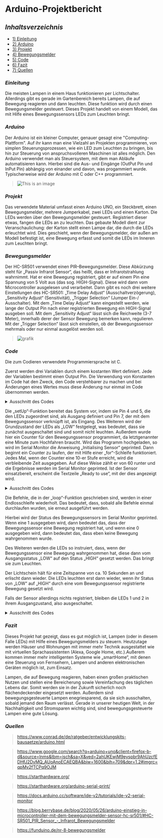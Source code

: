 # **Arduino-Projektbericht** 

## **_Inhaltsverzeichnis_** 
- [1) Einleitung](#einleitung)
- [2) Arduino](#arduino)
- [3) Projekt](#projekt) 
- [4) Bewegungsmelder](#bewegungsmelder)
- [5) Code](#code) 
- [6) Fazit](#fazit) 
- [7) Quellen](#quellen) 

### _Einleitung_
Die meisten Lampen in einem Haus funktionieren per Lichtschalter. Allerdings gibt es gerade im Gartenbereich bereits Lampen, die auf Bewegung reagieren und dann leuchten. Diese funktion wird durch einen Bewegungsmelder gesteuert. Dieses Projekt handelt von einem Modell, das mit Hilfe eines Bewegungssensors LEDs zum Leuchten bringt. 

### _Arduino_ 
Der Arduino ist ein kleiner Computer, genauer gesagt eine "Computing-Plattform". Auf ihr kann man eine Vielzahl an Projekten programmieren, von simplen Steuerungsprozessen, wie ein LED zum Leuchten zu bringen, bis hin zur Steuerung von anspruchsvolleren  Maschinen ist alles möglich. Den Arduino verwendet man als Steuersystem, mit dem man Abläufe automatisieren kann. Hierbei sind die Aus- und Eingänge (OutPut Pin und InPut Pin) abhängig von einander und davon, was progammiert wurde. Typischerweise wird der Arduino mit C oder C++ programmiert. 
> ![This is an image](https://m.media-amazon.com/images/I/51txW1iicVL._AC_.jpg)

### _Projekt_
Das verwendete Material umfasst einen Arduino UNO, ein Steckbrett, einen Bewegungsmelder, mehrere Jumperkabel, zwei LEDs und einen Karton. Die LEDs werden über den Bewegungsmelder gesteuert. Registriert dieser etwas, fangen die LEDs an zu leuchten. Das gebaute Modell dient zur Veranschaulichung: der Karton stellt einen Lampe dar, die durch die LEDs erleuchtet wird. Dies geschieht, wenn der Bewegungsmelder, der außen am Modell befestigt ist, eine Bewegung erfasst und somit die LEDs im Inneren zum Leuchten bringt. 

### _Bewegungsmelder_ 
Der HC-SR501 verwendet einen PIR–Bewegungsmelder. Diese Abkürzung steht für „Passiv Infrarot Sensor“, das heißt, dass er Infrarotstrahlung wahrnimmt. Hat er eine Bewegung registriert, gibt er auf einem Pin eine Spannung von 5 Volt aus (das sog. HIGH-Signal). Diese wird dann vom Microcontroller ausgelesen und verarbeitet. Dann gibt es noch drei weitere Einstellungen des HC-SR501: „Time Delay Adjust“ (Ausschaltverzögerung), „Sensitivity Adjust“ (Sensitivität), „Trigger Selection“ (Jumper Ein-/ Ausschalter). 
Mit dem „Time Delay Adjust“ kann eingestellt werden, wie lange der Output Pin nach einer registrierten Bewegung ein HIGH-Signal ausgeben soll. 
Mit dem „Sensitivity Adjust“ lässt sich die Reichweite (3-7 Meter), innerhalb derer der Sensor Bewegung bemerken kann, regulieren. 
Mit der „Trigger Selection“ lässt sich einstellen, ob der Bewegungssensor mehrmals oder nur einmal ausgelöst werden soll. 
> ![grafik](https://user-images.githubusercontent.com/111414662/230464502-99120b94-535f-42a9-ac18-902fdde69b81.png)


### _Code_ 
Die zum Codieren verwendete Programmiersprache ist C. 

Zuerst werden drei Variablen durch einem kostanten Wert definiert. Jede der Variablen bestimmt einen Output Pin. Die Verwendung von Konstanten im Code hat den Zweck, den Code verstehbarer zu machen und bei Änderungen eines Wertes muss diese Änderung nur einmal im Code übernommen werden.  

<details>
	<summary>Ausschnitt des Codes</summary>
	
```J
const int LED1 = 5; // Die LED1 (blau) ist an Pin 5 angeschlossen
const int LED2 = 4; // Die LED2 (grün) ist an Pin 4 angeschlossen  
const int bewegung = 7; //  Der Bewegungssensor an Pin 7   
```	
</details> 


Die „setUp“-Funktion bereitet das System vor, indem sie Pin 4 und 5, die den LEDs zugeordnet sind, als Ausgang definiert und Pin 7, der mit dem Bewegungssensor verknüpft ist, als Eingang. Des Weiteren wird der Grundzustand der LEDs als „LOW“ festgelegt, was bedeutet, dass sie zunächst ausgeschaltet sind und somit nicht leuchten. 
Außerdem wurde hier ein Counter für den Bewegungssensor programmiert, da letztgenannter  eine Minute zum Hochfahren braucht. Wird das Programm hochgeladen, so wird im Serial Monitor die Anweisung „Initialising Sensor“ geprinted. Dann beginnt ein Counter zu laufen, der mit Hilfe einer „for“-Schleife funktioniert. Jedes Mal, wenn der Counter eine 10-er Stufe erreicht, wird die verbleibende Zeit ausgegeben. Auf diese Weise zählt er von 60 runter und die Ergebnisse werden im Serial Monitor geprinted. Ist der Sensor einsatzbereit, erscheint die Textzeile „Ready to use“, mit der  dies angezeigt wird. 

<details>
	<summary>Ausschnitt des Codes</summary>
	
```J

void setup() {
  Serial.begin(9600); 
  pinMode(LED1, OUTPUT); // Pin 5 dient als Ausgang
  pinMode(LED2, OUTPUT); // Pin 4 dient als Ausgang
  pinMode(bewegung, INPUT); // Pin 7 als Eingang
  digitalWrite(LED1, LOW); // Grundzustand: aus 
  digitalWrite(LED2, LOW); // Grundzustand: aus 
  Serial.println("Initialising Sensor!"); // wird geprinted 
  for(int i = 0; i<=60;i++ ){ //Wiederholung: 60 mal; i = Zähler, der bis 60 hochzählt
    if(i%10 == 0) { // wenn der Zähler eine 10-er-Stufe erreicht hat, wird die verbleibende Zeit ausgegeben (10, 20 etc.)
      Serial.print(60-i);
      Serial.println(" Sekunden verbleibend."); // wird ausgegeben 

    }
    delay(1000);
  }
  Serial.println("Ready to use!"); // wenn der Zähler durch ist und somit der Sensor initialisiert ist, dann ist der Sensor einsatzbereit 
}	
	
```	
</details> 
	

Die Befehle, die in der  „loop“-Funktion geschrieben sind, werden in einer Endlosschleife wiederholt. Das bedeutet, dass, sobald alle Befehle einmal durchlaufen wurden, sie erneut ausgeführt werden. 
	
Hierbei wird der Status des Bewegungssensors im Serial Monitor geprinted. Wenn eine 1 ausgegeben wird, dann bedeutet das, dass der Bewegungssensor eine Bewegung registriert hat, und wenn eine 0 ausgegeben wird, dann bedeutet das, dass eben keine Bewegung wahrgenommen wurde. 

Des Weiteren werden die LEDs so instruiert, dass, wenn der Bewegungssensor eine Bewegung wahrgenommen hat, diese dann vom Ausgangsstatus „LOW“ auf den Status „HIGH“ gesetzt werden. Das bringt sie zum Leuchten. 
	
Der Lichtschein hält für eine Zeitspanne von ca. 10 Sekunden an und erlischt dann wieder. Die LEDs leuchten erst dann wieder, wenn ihr Status von „LOW“ auf „HIGH“ durch eine vom Bewegungssensor registrierte Bewegung gesetzt wird. 
	
Falls der Sensor allerdings nichts registriert, bleiben die LEDs 1 und 2 in ihrem Ausgangzustand, also ausgeschaltet. 

<details>
	<summary>Ausschnitt des Codes</summary>
	
```J
	

void loop() {
  int bewegungsstatus = digitalRead(bewegung); // liest die Ausgabe des Bewegungssensors (1 = Bewegung; 0 = keine Bewegung)
  Serial.println(bewegungsstatus);
  delay(1000); // 1 Sekunde Pause 
  if (bewegungsstatus == HIGH) // Nimmt der Sensor eine Bewegung war, werden die LEDS auf den Status "High" gesetzt. 
  { 
    digitalWrite(LED1, HIGH); 
    digitalWrite(LED2, HIGH);                    
  } 
  else                
  { 
    digitalWrite(LED1, LOW); // Nimmt der Sensor nichts war, verbleibt der LED1 in seinem Zustand
    digitalWrite(LED2, LOW);
  } 
}	
	
```	
</details> 

### _Fazit_ 

Dieses Projekt hat gezeigt, dass es gut möglich ist, Lampen (oder in diesem Falle LEDs) mit Hilfe eines Bewegungsmelders zu steuern. Heutzutage werden Häuser und Wohnungen mit immer mehr Technik ausgestattet wie mit virtuellen Sprachassistenten (Alexa, Google Home, etc.).Außerem kommen immer mehr intelligenten Systeme wie „smartHome“, mit denen eine Steuerung von Fernsehern, Lampen und anderen elektronischen Geräten möglich ist, zum Einsatz. 
	
Lampen, die auf Bewegung reagieren, haben einen großen praktischen Nutzen  und stellen eine Bereicherung sowie Vereinfachung des täglichen Lebens dar. Somit werden sie in der Zukunft sicherlich noch flächendeckender eingesetzt werden.
Außerdem sind bewegungsgesteuerte Lampen enegriesparend, da sie sich ausschalten, sobald jemand den Raum verlässt. Gerade in unserer heutigen Welt, in der Nachhaltigkeit und Stromsparen wichtig sind, sind bewegungsgesteuerte Lampen eine gute Lösung. 
	
### _Quellen_
> https://www.conrad.de/de/ratgeber/entwicklungskits-bausaetze/arduino.html

>https://www.google.com/search?q=arduino+uno&client=firefox-b-d&source=lnms&tbm=isch&sa=X&ved=2ahUKEwjM9eyspbr9AhUzcfEDHfJ2DvMQ_AUoAnoECAEQBA&biw=1600&bih=709&dpr=1.2#imgrc=qpMv2fTCPq9OJM
	
> https://starthardware.org/
	
> https://starthardware.org/arduino-serial-print/
	
> https://docs.arduino.cc/software/ide-v2/tutorials/ide-v2-serial-monitor
	
> https://blog.berrybase.de/blog/2020/05/26/arduino-einstieg-in-microcontroller-mit-dem-bewegungsmelder-sensor-hc-sr501/#HC-SR501_PIR_Sensor_-_Infrarot_Bewegungsmelder
	
> https://funduino.de/nr-8-bewegungsmelder	
